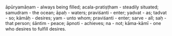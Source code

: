 āpūryamāṇam - always being ﬁlled; acala-pratiṣṭham - steadily situated; samudram - the ocean; āpaḥ - waters; praviśanti - enter; yadvat - as; tadvat - so; kāmāḥ - desires; yam - unto whom; praviśanti - enter; sarve - all; saḥ - that person; śāntim - peace; āpnoti - achieves; na - not; kāma-kāmī - one who desires to fulﬁll desires.